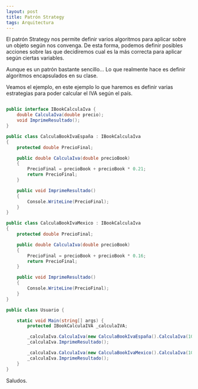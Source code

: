```yaml
---
layout: post
title: Patrón Strategy
tags: Arquitectura
---
```


El patrón Strategy nos permite definir varios algoritmos para aplicar sobre un objeto según nos convenga. De esta forma, podemos definir posibles acciones sobre las que decidiremos cual es la más correcta para aplicar según ciertas variables.

Aunque es un patrón bastante sencillo... Lo que realmente hace es definir algoritmos encapsulados en su clase.

Veamos el ejemplo, en este ejemplo lo que haremos es definir varias estrategias para poder calcular el IVA según el país.

~~~csharp

public interface IBookCalculaIva {
    double CalculaIva(double precio);
    void ImprimeResultado();
}

public class CalculaBookIvaEspaña : IBookCalculaIva
{
    protected double PrecioFinal;

    public double CalculaIva(double precioBook)
    {
        PrecioFinal = precioBook + precioBook * 0.21;
        return PrecioFinal;
    }

    public void ImprimeResultado()
    {
        Console.WriteLine(PrecioFinal);
    }
}

public class CalculaBookIvaMexico : IBookCalculaIva
{
    protected double PrecioFinal;

    public double CalculaIva(double precioBook)
    {
        PrecioFinal = precioBook + precioBook * 0.16;
        return PrecioFinal;
    }

    public void ImprimeResultado()
    {
        Console.WriteLine(PrecioFinal);
    }
}

public class Usuario {

    static void Main(string[] args) {
        protected IBookCalculaIVA _calculaIVA;

        _calculaIva.CalculaIva(new CalculaBookIvaEspaña().CalculaIva(10));
        _calculaIva.ImprimeResultado();

        _calculaIva.CalculaIva(new CalculaBookIvaMexico().CalculaIva(10));
        _calculaIva.ImprimeResultado();
    }
}

~~~

Saludos.
